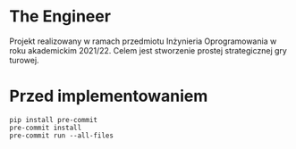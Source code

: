 # The Engineer

Projekt realizowany w ramach przedmiotu Inżynieria  Oprogramowania w roku akademickim 2021/22.
Celem jest stworzenie prostej strategicznej gry turowej.

# Przed implementowaniem

```
pip install pre-commit
pre-commit install
pre-commit run --all-files
```
